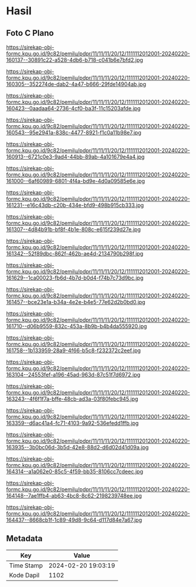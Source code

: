 # Hasil

## Foto C Plano

https://sirekap-obj-formc.kpu.go.id/9c82/pemilu/pdpr/11/11/11/20/12/1111112012001-20240220-160137--30891c22-a528-4db6-b718-c041b6e7bfd2.jpg

https://sirekap-obj-formc.kpu.go.id/9c82/pemilu/pdpr/11/11/11/20/12/1111112012001-20240220-160305--352274de-dab2-4a47-b666-29fde14904ab.jpg

https://sirekap-obj-formc.kpu.go.id/9c82/pemilu/pdpr/11/11/11/20/12/1111112012001-20240220-160423--0aadaa64-2736-4cf0-ba3f-11c15203afde.jpg

https://sirekap-obj-formc.kpu.go.id/9c82/pemilu/pdpr/11/11/11/20/12/1111112012001-20240220-160543--95e2941a-838c-4477-8921-f1c0a11b98e7.jpg

https://sirekap-obj-formc.kpu.go.id/9c82/pemilu/pdpr/11/11/11/20/12/1111112012001-20240220-160913--6721c0e3-9ad4-44bb-89ab-4a101679e4a4.jpg

https://sirekap-obj-formc.kpu.go.id/9c82/pemilu/pdpr/11/11/11/20/12/1111112012001-20240220-161000--6af60989-6801-4f4a-bd9e-4d0a09585e6e.jpg

https://sirekap-obj-formc.kpu.go.id/9c82/pemilu/pdpr/11/11/11/20/12/1111112012001-20240220-161231--e16c43db-c20b-434e-bfd9-498b915cb333.jpg

https://sirekap-obj-formc.kpu.go.id/9c82/pemilu/pdpr/11/11/11/20/12/1111112012001-20240220-161307--4d84b91b-bf8f-4b1e-808c-e615f239d27e.jpg

https://sirekap-obj-formc.kpu.go.id/9c82/pemilu/pdpr/11/11/11/20/12/1111112012001-20240220-161342--52f89dbc-862f-462b-ae4d-2134790b298f.jpg

https://sirekap-obj-formc.kpu.go.id/9c82/pemilu/pdpr/11/11/11/20/12/1111112012001-20240220-161629--1ca00023-fb6d-4b7d-b0d4-f74b7c73d9bc.jpg

https://sirekap-obj-formc.kpu.go.id/9c82/pemilu/pdpr/11/11/11/20/12/1111112012001-20240220-161457--bce23e1a-b34a-4e2e-b4e5-77e62d2b0bd0.jpg

https://sirekap-obj-formc.kpu.go.id/9c82/pemilu/pdpr/11/11/11/20/12/1111112012001-20240220-161710--d06b9559-832c-453a-8b9b-b4b4da555920.jpg

https://sirekap-obj-formc.kpu.go.id/9c82/pemilu/pdpr/11/11/11/20/12/1111112012001-20240220-161758--1b133959-28a9-4f66-b5c8-f232372c2eef.jpg

https://sirekap-obj-formc.kpu.go.id/9c82/pemilu/pdpr/11/11/11/20/12/1111112012001-20240220-163104--24553fef-a196-45ad-963d-87c51f7d6972.jpg

https://sirekap-obj-formc.kpu.go.id/9c82/pemilu/pdpr/11/11/11/20/12/1111112012001-20240220-163243--4f6f1f7a-bffe-48cb-ad3a-03f80febc945.jpg

https://sirekap-obj-formc.kpu.go.id/9c82/pemilu/pdpr/11/11/11/20/12/1111112012001-20240220-163359--d6ac41a4-fc71-4103-9a92-536efedd1ffb.jpg

https://sirekap-obj-formc.kpu.go.id/9c82/pemilu/pdpr/11/11/11/20/12/1111112012001-20240220-163935--3b0bc06d-3b5d-42e8-88d2-d6d02d41d09a.jpg

https://sirekap-obj-formc.kpu.go.id/9c82/pemilu/pdpr/11/11/11/20/12/1111112012001-20240220-164314--a1a062e0-85c5-4f59-bb35-8106cc7cdeec.jpg

https://sirekap-obj-formc.kpu.go.id/9c82/pemilu/pdpr/11/11/11/20/12/1111112012001-20240220-164148--7ae1ffb4-ab63-4bc8-8c62-2198239748ee.jpg

https://sirekap-obj-formc.kpu.go.id/9c82/pemilu/pdpr/11/11/11/20/12/1111112012001-20240220-164437--8668cb1f-1c89-49d8-9c64-d117d84e7a67.jpg


## Metadata

| Key        | Value               |
| ---------- | ------------------- |
| Time Stamp | 2024-02-20 19:03:19 |
| Kode Dapil | 1102                |



